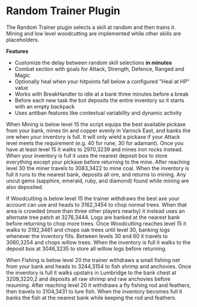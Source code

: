 # Random Trainer Plugin

The Random Trainer plugin selects a skill at random and then trains it.  Mining and low level woodcutting are implemented while other skills are placeholders.

**Features**

* Customize the delay between random skill selections **in minutes**
* Combat section with goals for Attack, Strength, Defence, Ranged and Magic
* Optionally heal when your hitpoints fall below a configured "Heal at HP" value
* Works with BreakHandler to idle at a bank three minutes before a break
* Before each new task the bot deposits the entire inventory so it starts with an empty backpack
* Uses antiban features like contextual variability and dynamic activity

When Mining is below level 15 the script equips the best available pickaxe from your bank, mines tin and copper evenly in Varrock East, and banks the ore when your inventory is full.  It will only wield a pickaxe if your Attack level meets the requirement (e.g. 40 for rune, 30 for adamant). Once you have at least level 15 it walks to 2970,3239 and mines iron rocks instead.  When your inventory is full it uses the nearest deposit box to store everything except your pickaxe before returning to the mine. After reaching level 30 the miner travels to 3083,3422 to mine coal. When the inventory is full it runs to the nearest bank, deposits all ore, and returns to mining.  Any uncut gems (sapphire, emerald, ruby, and diamond) found while mining are also deposited.

If Woodcutting is below level 15 the trainer withdraws the best axe your account can use and heads to 3162,3454 to chop normal trees. When that area is crowded (more than three other players nearby) it instead uses an alternate tree patch at 3276,3444. Logs are banked at the nearest bank before returning to chop more trees. Once Woodcutting reaches level 15 it walks to 3192,3461 and chops oak trees until level 30, banking logs whenever the inventory fills. Between levels 30 and 60 it travels to 3060,3254 and chops willow trees. When the inventory is full it walks to the deposit box at 3046,3235 to store all willow logs before returning.


When Fishing is below level 20 the trainer withdraws a small fishing net from your bank and heads to 3244,3154 to fish shrimp and anchovies. Once the inventory is full it walks upstairs in Lumbridge to the bank chest at 3209,3220,2 and deposits all raw shrimp and raw anchovies before resuming. After reaching level 20 it withdraws a fly fishing rod and feathers, then travels to 3104,3431 to lure fish. When the inventory becomes full it banks the fish at the nearest bank while keeping the rod and feathers.